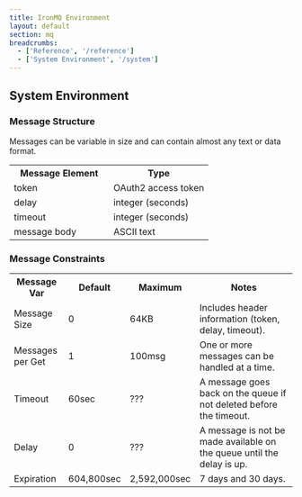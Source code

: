```yaml
---
title: IronMQ Environment
layout: default
section: mq
breadcrumbs:
  - ['Reference', '/reference']
  - ['System Environment', '/system']
---
```


<style type="text/css">
.content table.reference {
font-size: small;
width: 100%;
}

.content table.reference td {
padding: 2px 7px;
text-align: left;
}

.content table.reference th {
text-align: left;
border-bottom: 1px solid #000;
}

.content table.reference_list {
font-size: small;
width: 100%;
}

.content table.reference_list td {
padding: 2px 7px;
text-align: center;
}

.content table.reference_list th {
text-align: center;
border-bottom: 1px solid #000;
}
</style>

## System Environment

### Message Structure

Messages can be variable in size and can contain almost any text or data format.

<table class="reference">
<tr><th style="width: 50%;">Message Element</th><th style="width: 50%;">Type</th></tr>
<tr><td>token</td><td>OAuth2 access token</td></tr>
<tr><td>delay</td><td>integer (seconds)</td></tr>
<tr><td>timeout</td><td>integer (seconds)</td></tr>
<tr><td>message body</td><td>ASCII text</td></tr>
</table>

### Message Constraints

<table class="reference">
<tr><th style="width: 20%;">Message Var</th><th style="width: 15%;">Default</th><th style="width: 15%;">Maximum</th><th style="width: 50%;">Notes</th></tr>
<tr><td>Message Size</td><td>0</td><td>64KB</td><td>Includes header information  (token, delay, timeout).</td></tr>
<tr><td>Messages per Get</td><td>1</td><td>100msg</td><td>One or more messages can be handled at a time.</td></tr>
<tr><td>Timeout</td><td>60sec</td><td>???</td><td>A message goes back on the queue if not deleted before the timeout.</td></tr>
<tr><td>Delay</td><td>0</td><td>???</td><td>A message is not be made available on the queue until the delay is up.</td></tr>
<tr><td>Expiration</td><td>604,800sec</td><td>2,592,000sec</td><td>7 days and 30 days.</td></tr>
</table>
